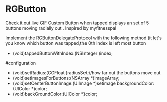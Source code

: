 # RGButton
[Check it out live](https://www.youtube.com/watch?v=RN47kjgtbhA&feature=youtu.be)
[GIF](http://gifyoutube.com/gif/vWNVnX)
Custom Button when tapped displays an set of 5 buttons moving radially out . Inspired by myfitnesspal 

Implement the RGButtonDelegateProtocol
with the following method (it let's you know which button was tapped,the 0th index is left most button
- (void)tappedButtonWithIndex:(NSInteger )index;

#configuration 

- (void)setRadius:(CGFloat )radiusSet;//how far out the buttons move out
- (void)setImagesForButtons:(NSArray *)imageArray;
- (void)setCenterButtonImage:(UIImage *)setimage backgroundColor:(UIColor *)color;
- (void)backGroundColor:(UIColor *)color;


